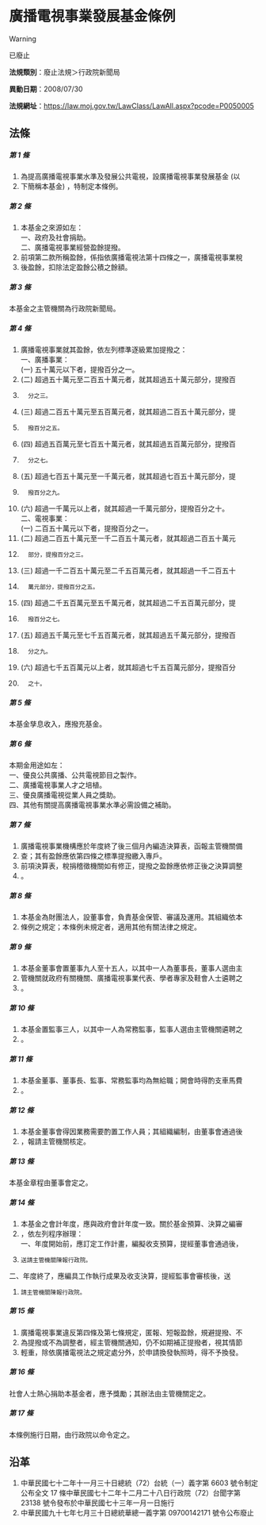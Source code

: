 # 廣播電視事業發展基金條例


> [!WARNING]
> 已廢止


**法規類別**：廢止法規＞行政院新聞局

**異動日期**：2008/07/30  

**法規網址**：https://law.moj.gov.tw/LawClass/LawAll.aspx?pcode=P0050005



## 法條
##### 第 1 條
1. 為提高廣播電視事業水準及發展公共電視，設廣播電視事業發展基金 (以
1. 下簡稱本基金) ，特制定本條例。

##### 第 2 條
1. 本基金之來源如左：  
一、政府及社會捐助。  
二、廣播電視事業經營盈餘提撥。
1. 前項第二款所稱盈餘，係指依廣播電視法第十四條之一，廣播電視事業稅
1. 後盈餘，扣除法定盈餘公積之餘額。

##### 第 3 條
本基金之主管機關為行政院新聞局。

##### 第 4 條
1. 廣播電視事業就其盈餘，依左列標準逐級累加提撥之：  
一、廣播事業：  
 (一) 五十萬元以下者，提撥百分之一。
1.  (二) 超過五十萬元至二百五十萬元者，就其超過五十萬元部分，提撥百
1.       分之三。
1.  (三) 超過二百五十萬元至五百萬元者，就其超過二百五十萬元部分，提
1.       撥百分之五。
1.  (四) 超過五百萬元至七百五十萬元者，就其超過五百萬元部分，提撥百
1.       分之七。
1.  (五) 超過七百五十萬元至一千萬元者，就其超過七百五十萬元部分，提
1.       撥百分之九。
1.  (六) 超過一千萬元以上者，就其超過一千萬元部分，提撥百分之十。  
二、電視事業：  
 (一) 二百五十萬元以下者，提撥百分之一。
1.  (二) 超過二百五十萬元至一千二百五十萬元者，就其超過二百五十萬元
1.       部分，提撥百分之三。
1.  (三) 超過一千二百五十萬元至二千五百萬元者，就其超過一千二百五十
1.       萬元部分，提撥百分之五。
1.  (四) 超過二千五百萬元至五千萬元者，就其超過二千五百萬元部分，提
1.       撥百分之七。
1.  (五) 超過五千萬元至七千五百萬元者，就其超過五千萬元部分，提撥百
1.       分之九。
1.  (六) 超過七千五百萬元以上者，就其超過七千五百萬元部分，提撥百分
1.       之十。

##### 第 5 條
本基金孳息收入，應撥充基金。

##### 第 6 條
本期金用途如左：  
一、優良公共廣播、公共電視節目之製作。  
二、廣播電視事業人才之培植。  
三、優良廣播電視從業人員之獎助。  
四、其他有關提高廣播電視事業水準必需設備之補助。

##### 第 7 條
1. 廣播電視事業機構應於年度終了後三個月內編造決算表，函報主管機關備
1. 查；其有盈餘應依第四條之標準提撥繳入專戶。
1. 前項決算表，稅捐稽徵機關如有修正，提撥之盈餘應依修正後之決算調整
1. 。

##### 第 8 條
1. 本基金為財團法人，設董事會，負責基金保管、審議及運用。其組織依本
1. 條例之規定；本條例未規定者，適用其他有關法律之規定。

##### 第 9 條
1. 本基金董事會置董事九人至十五人，以其中一人為董事長，董事人選由主
1. 管機關就政府有關機關、廣播電視事業代表、學者專家及鞋會人士遴聘之
1. 。

##### 第 10 條
1. 本基金置監事三人，以其中一人為常務監事，監事人選由主管機關遴聘之
1. 。

##### 第 11 條
1. 本基金董事、董事長、監事、常務監事均為無給職；開會時得酌支車馬費
1. 。

##### 第 12 條
1. 本基金董事會得因業務需要酌置工作人員；其組織編制，由董事會通過後
1. ，報請主管機關核定。

##### 第 13 條
本基金章程由董事會定之。

##### 第 14 條
1. 本基金之會計年度，應與政府會計年度一致。關於基金預算、決算之編審
1. ，依左列程序辦理：  
一、年度開始前，應訂定工作計畫，編擬收支預算，提經董事會通過後，
1.     送請主管機關陳報行政院。  
二、年度終了，應編具工作執行成果及收支決算，提經監事會審核後，送
1.     請主管機關陳報行政院。

##### 第 15 條
1. 廣播電視事業違反第四條及第七條規定，匿報、短報盈餘，規避提撥、不
1. 為提撥或不為調整者，經主管機關通知，仍不如期補正提撥者，視其情節
1. 輕重，除依廣播電視法之規定處分外，於申請換發執照時，得不予換發。

##### 第 16 條
社會人士熱心捐助本基金者，應予獎勵；其辦法由主管機關定之。

##### 第 17 條
本條例施行日期，由行政院以命令定之。

## 沿革
1. 中華民國七十二年十一月三十日總統（72）台統（一）義字第 6603 號令制定公布全文 17 條中華民國七十二年十二月二十八日行政院（72）台聞字第 23138  號令發布於中華民國七十三年一月一日施行
1. 中華民國九十七年七月三十日總統華總一義字第 09700142171  號令公布廢止
